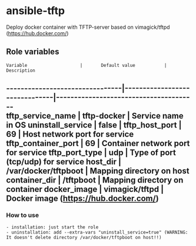 # ansible-tftp
Deploy docker container with TFTP-server based on vimagick/tftpd (https://hub.docker.com/)

## Role variables
    Variable                    |       Default value           |      Description
--------------------------------|-------------------------------|---------------------------------------    
tftp_service_name               |       tftp-docker             |   Service name in OS
uninstall_service               |       false                   |
tftp_host_port                  |       69                      |   Host network port for service
tftp_container_port             |       69                      |   Container network port for service
tftp_port_type                  |       udp                     |   Type of port (tcp/udp) for service
host_dir                        |       /var/docker/tftpboot    |   Mapping directory on host
container_dir                   |       /tftpboot               |   Mapping directory on container
docker_image                    |       vimagick/tftpd          |   Docker image (https://hub.docker.com/)
---------------------------------------------------------------------------------------------------------

### How to use
    - installation: just start the role
    - uninstallation: add --extra-vars "uninstall_service=true" (WARNING: It doesn't delete directory /var/docker/tftpboot on host!!)
